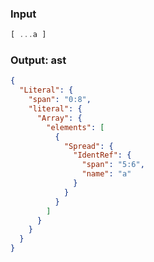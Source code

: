 ### Input
```js parse:expr
[ ...a ]
```

### Output: ast
```json
{
  "Literal": {
    "span": "0:8",
    "literal": {
      "Array": {
        "elements": [
          {
            "Spread": {
              "IdentRef": {
                "span": "5:6",
                "name": "a"
              }
            }
          }
        ]
      }
    }
  }
}
```
